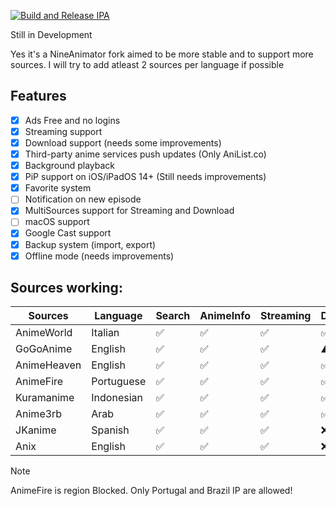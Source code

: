 [![Build and Release IPA](https://github.com/cranci1/AnimeLounge/actions/workflows/build.yml/badge.svg)](https://github.com/cranci1/AnimeLounge/actions/workflows/build.yml)

Still in Development

Yes it's a NineAnimator fork aimed to be more stable and to support more sources. I will try to add atleast 2 sources per language if possible

## Features

- [x] Ads Free and no logins
- [x] Streaming support
- [x] Download support (needs some improvements)
- [x] Third-party anime services push updates (Only AniList.co)
- [x] Background playback
- [x] PiP support on iOS/iPadOS 14+ (Still needs improvements)
- [x] Favorite system
- [ ] Notification on new episode
- [x] MultiSources support for Streaming and Download
- [ ] macOS support
- [x] Google Cast support
- [x] Backup system (import, export)
- [x] Offline mode (needs improvements)

## Sources working:

| Sources                       | Language     | Search     | AnimeInfo  | Streaming | Download |
| ----------------------------- | -----------  | --------   | -------    | --------  | -------- |
| AnimeWorld                    | Italian      | ✅         |  ✅        |   ✅     | ✅        |
| GoGoAnime                     | English      | ✅         |  ✅        |   ✅     | ⚠️        |
| AnimeHeaven                   | English      | ✅         |  ✅        |   ✅     | ✅        |
| AnimeFire                     | Portuguese   | ✅         |  ✅        |   ✅     | ✅        |
| Kuramanime                    | Indonesian   | ✅         |  ✅        |   ✅     | ✅        |
| Anime3rb                      | Arab         | ✅         |  ✅        |   ✅     | ✅        | 
| JKanime                       | Spanish      | ✅         |  ✅        |   ✅     | :x:       |
| Anix                          | English      | ✅         |  ✅        |   ✅     | :x:       |

> [!Note]
> AnimeFire is region Blocked. Only Portugal and Brazil IP are allowed!

